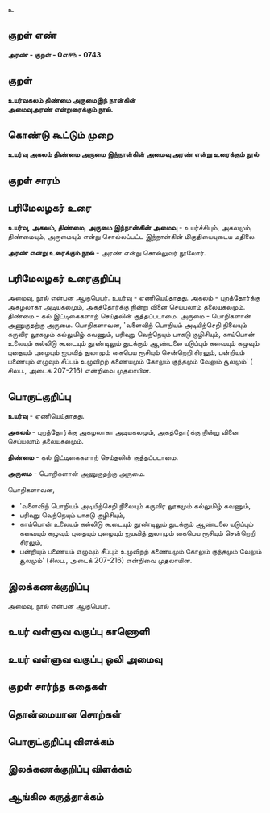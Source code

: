 உ

## குறள் எண் 

**அரண் - குறள் - 0எ௪௩ - 0743**

## குறள் 

**உயர்வகலம் திண்மை அருமைஇந் நான்கின்  
அமைவுஅரண் என்றுரைக்கும் நூல்.**

## கொண்டு கூட்டும் முறை

**உயர்வு அகலம் திண்மை அருமை இந்நான்கின் அமைவு அரண் என்று உரைக்கும் நூல்**

## குறள் சாரம் 


## பரிமேலழகர் உரை

**உயர்வு, அகலம், திண்மை, அருமை இந்நான்கின் அமைவு** - உயர்ச்சியும், அகலமும், திண்மையும், அருமையும் என்று சொல்லப்பட்ட இந்நான்கின் மிகுதியையுடைய மதிலை.

**அரண் என்று உரைக்கும் நூல்** - அரண் என்று சொல்லுவர் நூலோர். 


## பரிமேலழகர் உரைகுறிப்பு 

அமைவு, நூல் என்பன ஆகுபெயர். உயர்வு - ஏணியெய்தாதது. அகலம் - புறத்தோர்க்கு அகழலாகா அடியகலமும், அகத்தோர்க்கு நின்று வினை செய்யலாம் தலையகலமும். திண்மை - கல் இட்டிகைகளாற் செய்தலின் குத்தப்படாமை. அருமை - பொறிகளான் அணுகுதற்கு அருமை. பொறிகளாவன, 'வளைவிற் பொறியும் அடியிற்செறி நிலையும் கருவிர லூகமும் கல்லுமிழ் கவணும், பரிவுறு வெந்நெயும் பாகடு குழிசியும், காய்பொன் உலையும் கல்லிடு கூடையும் தூண்டிலும் துடக்கும் ஆண்டலை யடுப்பும் கவையும் கழுவும் புதையும் புழையும் ஐயவித் துலாமும் கைபெய ரூசியும் சென்றெறி சிரலும், பன்றியும் பணையும் எழுவும் சீப்பும் உழுவிறற் கணையமும் கோலும் குந்தமும் வேலும் சூலமும்' ( சிலப., அடைக் 207-216) என்றிவை முதலாயின.


## பொருட்குறிப்பு 

**உயர்வு** - ஏணியெய்தாதது. 

**அகலம்** - புறத்தோர்க்கு அகழலாகா அடியகலமும், அகத்தோர்க்கு நின்று வினை செய்யலாம் தலையகலமும். 

**திண்மை** - கல் இட்டிகைகளாற் செய்தலின் குத்தப்படாமை. 

**அருமை** - பொறிகளான் அணுகுதற்கு அருமை. 

பொறிகளாவன,
* 'வளைவிற் பொறியும் அடியிற்செறி நிலையும் கருவிர லூகமும் கல்லுமிழ் கவணும், 
* பரிவுறு வெந்நெயும் பாகடு குழிசியும், 
* காய்பொன் உலையும் கல்லிடு கூடையும் தூண்டிலும் துடக்கும் ஆண்டலை யடுப்பும் கவையும் கழுவும் புதையும் புழையும் ஐயவித் துலாமும் 
  கைபெய ரூசியும் சென்றெறி சிரலும், 
* பன்றியும் பணையும் எழுவும் சீப்பும் உழுவிறற் கணையமும் கோலும் குந்தமும் வேலும் சூலமும்' (சிலப., அடைக் 207-216) என்றிவை முதலாயின.


## இலக்கணக்குறிப்பு  

அமைவு, நூல் என்பன ஆகுபெயர்.

## உயர் வள்ளுவ வகுப்பு காணொளி


## உயர் வள்ளுவ வகுப்பு ஒலி அமைவு 

 
## குறள் சார்ந்த கதைகள் 


## தொன்மையான சொற்கள்


## பொருட்குறிப்பு விளக்கம்


## இலக்கணக்குறிப்பு விளக்கம்


## ஆங்கில கருத்தாக்கம் 


